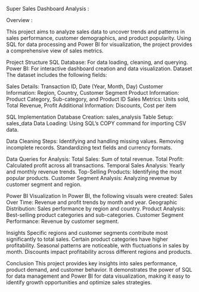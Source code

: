 Super Sales Dashboard Analysis :

Overview :

This project aims to analyze sales data to uncover trends and patterns in sales performance, customer demographics, and product popularity. Using SQL for data processing and Power BI for visualization, the project provides a comprehensive view of sales metrics.

Project Structure
SQL Database:
For data loading, cleaning, and querying.
Power BI:
For interactive dashboard creation and data visualization.
Dataset
The dataset includes the following fields:

Sales Details:
Transaction ID, Date (Year, Month, Day)
Customer Information:
Region, Country, Customer Segment
Product Information:
Product Category, Sub-category, and Product ID
Sales Metrics:
Units sold, Total Revenue, Profit
Additional Information: Discounts, Cost per item

SQL Implementation
Database Creation:
sales_analysis
Table Setup:
sales_data
Data Loading:
Using SQL’s COPY command for importing CSV data.

Data Cleaning Steps:
Identifying and handling missing values.
Removing incomplete records.
Standardizing text fields and currency formats.

Data Queries for Analysis:
Total Sales:
Sum of total revenue.
Total Profit:
Calculated profit across all transactions.
Temporal Sales Analysis:
Yearly and monthly revenue trends.
Top-Selling Products:
Identifying the most popular products.
Customer Segment Analysis:
Analyzing revenue by customer segment and region.

Power BI Visualization
In Power BI, the following visuals were created:
Sales Over Time: 
Revenue and profit trends by month and year.
Geographic Distribution: 
Sales performance by region and country.
Product Analysis:
Best-selling product categories and sub-categories.
Customer Segment Performance:
Revenue by customer segment.

Insights
Specific regions and customer segments contribute most significantly to total sales.
Certain product categories have higher profitability.
Seasonal patterns are noticeable, with fluctuations in sales by month.
Discounts impact profitability across different regions and products.

Conclusion
This project provides key insights into sales performance, product demand, and customer behavior. It demonstrates the power of SQL for data management and Power BI for data visualization, making it easy to identify growth opportunities and optimize sales strategies.
